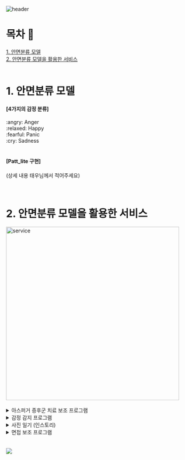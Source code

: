 ![header](https://capsule-render.vercel.app/api?type=slice&color=1478cd&height=225&section=header&animation=fadeIn&text=Step-up%20Project&desc=Member:%20박태우,%20김수현,%20이재익,%20이주완,%20허은영&fontColor=ffffff&fontSize=40&fontAlign=72&fontAlignY=20&descSize=15&descAlign=72&descAlignY=35&rotate=15)

# 목차 :bookmark_tabs:
[1. 안면분류 모델](#1-안면분류-모델)<br>
[2. 안면분류 모델을 활용한 서비스](#2-안면분류-모델을-활용한-서비스)<br><br>

# 1. 안면분류 모델
<div>
	<h4>[4가지의 감정 분류]</h4>
	:angry: Anger<br>
	:relaxed: Happy<br>
	:fearful: Panic<br>
	:cry: Sadness<br><br>
	<h4>[Patt_lite 구현]</h4>
	(상세 내용 태우님께서 적어주세요)
</div>
<br><br>

# 2. 안면분류 모델을 활용한 서비스
<div>
	<img width="474" alt="service" src="https://github.com/iamrosy20/WASSUPAI/assets/81972902/7bfeda17-5348-4b05-a2ef-517655d2cf2f"><br><br>
</div>

<details>
<summary>아스퍼거 증후군 치료 보조 프로그램</summary>
  	<img width="327" alt="1" src="https://github.com/iamrosy20/WASSUPAI/assets/81972902/7d61a510-5597-485a-ac65-d1dec76f9a93"><br>
	상세내용1
</details>

 <details>
<summary>감정 감지 프로그램</summary>
	상세내용2	
</details>

 <details>
<summary>사진 일기 (인스토리)</summary>
  	<img width="276" alt="3" src="https://github.com/iamrosy20/WASSUPAI/assets/81972902/0ecb6d73-4333-4c39-b554-f5b40013a40b"><br>
	 상세내용3
</details>

 <details>
<summary>면접 보조 프로그램</summary>
  	<img width="256" alt="4" src="https://github.com/iamrosy20/WASSUPAI/assets/81972902/323d7669-0aff-4e2b-ace3-6848754be06a"><br>
	 상세내용4
</details>
<br><br>

<div>
	<a href="https://www.notion.so/68917b8e5bc54a978beec758fd546705?v=f873038b83454d938f8e42ef863b2d9c">
		<img src="https://img.shields.io/badge/Notion-000000?style=flat&logo=Notion&logoColor=white"/>
	</a>
</div>
